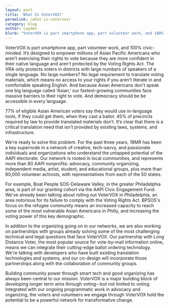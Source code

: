 ```yaml
---
layout: post
title: 'What Is VoterVOX?'
permalink: /what-is-votervox/
category: blog
author: Cayden
blurb: "VoterVOX is part smartphone app, part volunteer work, and 100% civic-minded. It’s designed to empower millions of Asian Pacific Americans who aren’t exercising their rights to vote because they are more confident in their native language and aren’t protected by the Voting Rights Act. The VRA only protects voters in districts with large numbers of speakers of a single language. No large numbers? No legal requirement to translate voting materials, which means no access to your rights if you aren't literate in and comfortable speaking English. And because Asian Americans don't speak one big language called 'Asian,' our fastest-growing communities face massive barriers to their right to vote. And democracy should be be accessible in every language."
---
```


VoterVOX is part smartphone app, part volunteer work, and 100% civic-minded. It’s designed to empower millions of Asian Pacific Americans who aren’t exercising their rights to vote because they are more confident in their native language and aren’t protected by the Voting Rights Act. The VRA only protects voters in districts with large numbers of speakers of a single language. No large numbers? No legal requirement to translate voting materials, which means no access to your rights if you aren't literate in and comfortable speaking English. And because Asian Americans don't speak one big language called 'Asian,' our fastest-growing communities face massive barriers to their right to vote. And democracy should be be accessible in every language.

77% of eligible Asian American voters say they would use in-language tools, if they could get them, when they cast a ballot. 45% of precincts required by law to provide translated materials don’t. It’s clear that there is a critical translation need that isn’t provided by existing laws, systems, and infrastructure.

We're ready to solve this problem. For the past three years, 18MR has been a key supernode in a network of creative, tech-savvy, and passionate individuals and organizations who understand the untapped potential of the AAPI electorate.  Our network is rooted in local communities, and represents more than 80 AAPI nonprofits: advocacy, community organizing, independent media, artist, student, and educational groups, plus more than 80,000 volunteer activists, with representatives from each of the 50 states.

For example, Boat People SOS-Delaware Valley, in the greater Philadelphia area, is part of our granting cohort via the AAPI Civic Engagement Fund. We've already been talking about rolling out VoterVOX in Philadelphia, an area notorious for its failure to comply with the Voting Rights Act. BPSOS's focus on the refugee community means an increased capacity to reach some of the most vulnerable Asian Americans in Philly, and increasing the voting power of this key demographic.

In addition to the organizing going on in our networks, we are also working on partnerships with groups already solving some of the most challenging technical and legal questions that face VoterVOX. Our partnership with Long Distance Voter, the most popular source for vote-by-mail information online, means we can integrate their cutting-edge ballot ordering technology. We're talking with developers who have built existing translation technologies and systems, and our co-design will incorporate those partnerships along with the collaboration of community groups.

Building community power through smart tech and good organizing has always been central to our mission. VoterVOX is a major building block of developing longer term wins through voting--but not limited to voting. Integrated with our ongoing programmatic work in advocacy and organizing, the voters and volunteers we engage through VoterVOX hold the potential to be a powerful network for transformative change.

